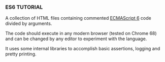 ### ES6 TUTORIAL

A collection of HTML files containing commented
[ECMAScript 6](http://es6-features.org/) code
divided by arguments.

The code should execute in any modern browser (tested on Chrome 68) and can be
changed by any editor to experiment with the language.

It uses some internal libraries to accomplish basic assertions, logging and
pretty printing.

